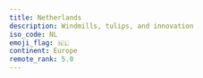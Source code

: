 ```yaml
---
title: Netherlands
description: Windmills, tulips, and innovation
iso_code: NL
emoji_flag: 🇳🇱
continent: Europe
remote_rank: 5.0
---
```

